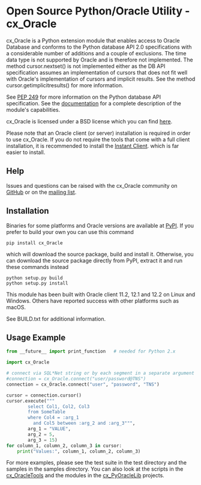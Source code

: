 # Open Source Python/Oracle Utility - cx_Oracle

cx_Oracle is a Python extension module that enables access to Oracle Database
and conforms to the Python database API 2.0 specifications with a considerable
number of additions and a couple of exclusions. The time data type is not
supported by Oracle and is therefore not implemented. The method
cursor.nextset() is not implemented either as the DB API specification assumes
an implementation of cursors that does not fit well with Oracle's
implementation of cursors and implicit results. See the method
cursor.getimplicitresults() for more information.

See [PEP 249][1] for more information on the Python database API specification.
See the [documentation][2] for a complete description of the module's
capabilities.

cx_Oracle is licensed under a BSD license which you can find [here][3].

Please note that an Oracle client (or server) installation is required in order
to use cx_Oracle. If you do not require the tools that come with a full client
installation, it is recommended to install the [Instant Client][4].
which is far easier to install.

## Help

Issues and questions can be raised with the cx_Oracle community on
[GitHub][9] or on the [mailing list][5].


## Installation

Binaries for some platforms and Oracle versions are available at
[PyPI][6]. If you prefer to build your own you can use this command

    pip install cx_Oracle

which will download the source package, build and install it. Otherwise, you
can download the source package directly from PyPI, extract it and run these
commands instead

    python setup.py build
    python setup.py install

This module has been built with Oracle client 11.2, 12.1 and 12.2 on Linux and
Windows. Others have reported success with other platforms such as macOS.

See BUILD.txt for additional information.


## Usage Example


```python
from __future__ import print_function   # needed for Python 2.x

import cx_Oracle

# connect via SQL*Net string or by each segment in a separate argument
#connection = cx_Oracle.connect("user/password@TNS")
connection = cx_Oracle.connect("user", "password", "TNS")

cursor = connection.cursor()
cursor.execute("""
        select Col1, Col2, Col3
        from SomeTable
        where Col4 = :arg_1
          and Col5 between :arg_2 and :arg_3""",
        arg_1 = "VALUE",
        arg_2 = 5,
        arg_3 = 15)
for column_1, column_2, column_3 in cursor:
    print("Values:", column_1, column_2, column_3)
```


For more examples, please see the test suite in the test directory and the
samples in the samples directory. You can also look at the scripts in the
[cx_OracleTools][7] and the modules in the [cx_PyOracleLib][8] projects.

[1]: https://www.python.org/dev/peps/pep-0249
[2]: http://cx-oracle.readthedocs.io
[3]: http://cx-oracle.readthedocs.io/en/latest/license.html
[4]: http://www.oracle.com/technetwork/database/features/instant-client/index.html
[5]: http://lists.sourceforge.net/lists/listinfo/cx-oracle-users
[6]: https://pypi.python.org/pypi/cx_Oracle
[7]: http://cx-oracletools.sourceforge.net
[8]: http://cx-pyoraclelib.sourceforge.net
[9]: https://github.com/oracle/python-cx_Oracle/issues

